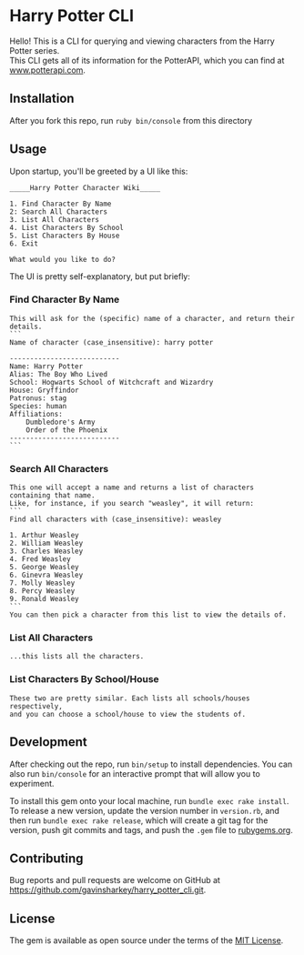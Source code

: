 # Harry Potter CLI

Hello! This is a CLI for querying and viewing characters from the Harry Potter series.  
This CLI gets all of its information for the PotterAPI, which you can find at www.potterapi.com.

## Installation

After you fork this repo, run ```ruby bin/console``` from this directory

## Usage

Upon startup, you'll be greeted by a UI like this:  
```
_____Harry Potter Character Wiki_____

1. Find Character By Name
2: Search All Characters
3. List All Characters
4. List Characters By School
5. List Characters By House
6. Exit

What would you like to do? 
```

The UI is pretty self-explanatory, but put briefly:  

### Find Character By Name  
    This will ask for the (specific) name of a character, and return their details.  
    ```
    Name of character (case_insensitive): harry potter

    ---------------------------
    Name: Harry Potter
    Alias: The Boy Who Lived
    School: Hogwarts School of Witchcraft and Wizardry
    House: Gryffindor
    Patronus: stag
    Species: human
    Affiliations:
        Dumbledore's Army
        Order of the Phoenix
    ---------------------------
    ```

### Search All Characters
    This one will accept a name and returns a list of characters containing that name.  
    Like, for instance, if you search "weasley", it will return:  
    ```
    Find all characters with (case_insensitive): weasley

    1. Arthur Weasley
    2. William Weasley
    3. Charles Weasley
    4. Fred Weasley
    5. George Weasley
    6. Ginevra Weasley
    7. Molly Weasley
    8. Percy Weasley
    9. Ronald Weasley
    ```
    You can then pick a character from this list to view the details of.  

### List All Characters
    ...this lists all the characters.

### List Characters By School/House
    These two are pretty similar. Each lists all schools/houses respectively,  
    and you can choose a school/house to view the students of.

## Development

After checking out the repo, run `bin/setup` to install dependencies. You can also run `bin/console` for an interactive prompt that will allow you to experiment.

To install this gem onto your local machine, run `bundle exec rake install`. To release a new version, update the version number in `version.rb`, and then run `bundle exec rake release`, which will create a git tag for the version, push git commits and tags, and push the `.gem` file to [rubygems.org](https://rubygems.org).

## Contributing

Bug reports and pull requests are welcome on GitHub at https://github.com/gavinsharkey/harry_potter_cli.git.

## License

The gem is available as open source under the terms of the [MIT License](http://opensource.org/licenses/MIT).
